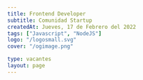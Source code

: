 ```yaml
---
title: Frontend Developer
subtitle: Comunidad Startup
createdAt: Jueves, 17 de Febrero del 2022
tags: ["Javascript", "NodeJS"]
logo: "/logosmall.svg"
cover: "/ogimage.png"

type: vacantes
layout: page
---
```

